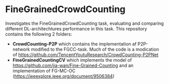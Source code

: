 # FineGrainedCrowdCounting
Investigates the FineGrainedCrowdCounting task, evaluating and comparing different DL-architechtures performance in this task. This repository contains the following 2 folders:

* **CrowdCounting-P2P** which contains the implementation af P2P-network modified to the FGCC-task. Much of the code is a modication of https://github.com/TencentYoutuResearch/CrowdCounting-P2PNet
* **FineGrainedCountingCV** which implements the model of https://github.com/jia-wan/Fine-Grained-Counting and an implementation of FG-MC-OC (https://ieeexplore.ieee.org/document/9506384)

